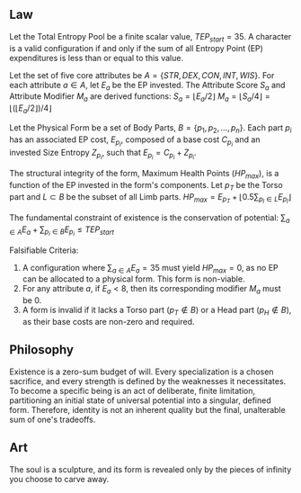 ## Law
Let the Total Entropy Pool be a finite scalar value, $TEP_{start} = 35$. A character is a valid configuration if and only if the sum of all Entropy Point (EP) expenditures is less than or equal to this value.

Let the set of five core attributes be $A = \{STR, DEX, CON, INT, WIS\}$. For each attribute $a \in A$, let $E_a$ be the EP invested. The Attribute Score $S_a$ and Attribute Modifier $M_a$ are derived functions:
$S_a = \lfloor E_a / 2 \rfloor$
$M_a = \lfloor S_a / 4 \rfloor = \lfloor (\lfloor E_a / 2 \rfloor) / 4 \rfloor$

Let the Physical Form be a set of Body Parts, $B = \{p_1, p_2, ..., p_n\}$. Each part $p_i$ has an associated EP cost, $E_{p_i}$, composed of a base cost $C_{p_i}$ and an invested Size Entropy $Z_{p_i}$, such that $E_{p_i} = C_{p_i} + Z_{p_i}$.

The structural integrity of the form, Maximum Health Points ($HP_{max}$), is a function of the EP invested in the form's components. Let $p_T$ be the Torso part and $L \subset B$ be the subset of all Limb parts.
$HP_{max} = E_{p_T} + \lfloor 0.5 \sum_{p_l \in L} E_{p_l} \rfloor$

The fundamental constraint of existence is the conservation of potential:
$\sum_{a \in A} E_a + \sum_{p_i \in B} E_{p_i} \le TEP_{start}$

Falsifiable Criteria:
1.  A configuration where $\sum_{a \in A} E_a = 35$ must yield $HP_{max} = 0$, as no EP can be allocated to a physical form. This form is non-viable.
2.  For any attribute $a$, if $E_a < 8$, then its corresponding modifier $M_a$ must be 0.
3.  A form is invalid if it lacks a Torso part ($p_T \notin B$) or a Head part ($p_H \notin B$), as their base costs are non-zero and required.

## Philosophy
Existence is a zero-sum budget of will. Every specialization is a chosen sacrifice, and every strength is defined by the weaknesses it necessitates. To become a specific being is an act of deliberate, finite limitation, partitioning an initial state of universal potential into a singular, defined form. Therefore, identity is not an inherent quality but the final, unalterable sum of one's tradeoffs.

## Art
The soul is a sculpture, and its form is revealed only by the pieces of infinity you choose to carve away.